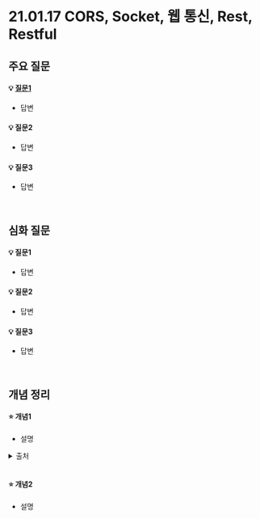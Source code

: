 # 21.01.17 CORS, Socket, 웹 통신, Rest, Restful

## 주요 질문

#### 💡 [질문1](#개념1)
   * 답변
   
#### 💡 질문2
   * 답변
   
#### 💡 질문3
   * 답변



<br/>

## 심화 질문

#### 💡 질문1
   * 답변
   
#### 💡 질문2
   * 답변
   
#### 💡 질문3
   * 답변


<br/>

## 개념 정리

#### ⭐ 개념1
   * 설명
   
   <details markdown="1">
    <summary>출처</summary>
    <!--summary 아래 빈칸 공백 두고 내용을 적는공간-->
    출처적어주세요
  </details>

<br/>

#### ⭐ 개념2
   * 설명


<br/>
